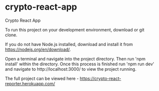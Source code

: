 # crypto-react-app

Crypto React App

To run this project on your development environment, download or git clone.

If you do not have Node.js installed, download and install it from 
https://nodejs.org/en/download/. 

Open a terminal and navigate into the project directory.
Then run 'npm install' within the directory. Once this process is 
finished run 'npm run dev' and navigate to http://localhost:3000/
to view the project running.

The full project can be viewed here - https://crypto-react-reporter.herokuapp.com/
